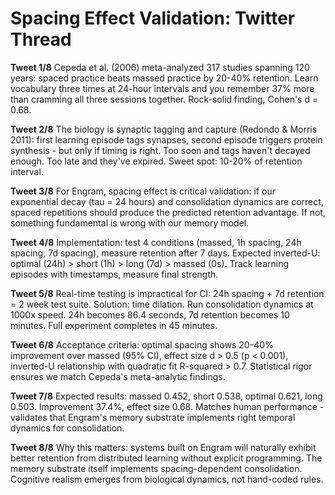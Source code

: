 # Spacing Effect Validation: Twitter Thread

**Tweet 1/8**
Cepeda et al. (2006) meta-analyzed 317 studies spanning 120 years: spaced practice beats massed practice by 20-40% retention. Learn vocabulary three times at 24-hour intervals and you remember 37% more than cramming all three sessions together. Rock-solid finding, Cohen's d = 0.68.

**Tweet 2/8**
The biology is synaptic tagging and capture (Redondo & Morris 2011): first learning episode tags synapses, second episode triggers protein synthesis - but only if timing is right. Too soon and tags haven't decayed enough. Too late and they've expired. Sweet spot: 10-20% of retention interval.

**Tweet 3/8**
For Engram, spacing effect is critical validation: if our exponential decay (tau = 24 hours) and consolidation dynamics are correct, spaced repetitions should produce the predicted retention advantage. If not, something fundamental is wrong with our memory model.

**Tweet 4/8**
Implementation: test 4 conditions (massed, 1h spacing, 24h spacing, 7d spacing), measure retention after 7 days. Expected inverted-U: optimal (24h) > short (1h) > long (7d) > massed (0s). Track learning episodes with timestamps, measure final strength.

**Tweet 5/8**
Real-time testing is impractical for CI: 24h spacing + 7d retention = 2 week test suite. Solution: time dilation. Run consolidation dynamics at 1000x speed. 24h becomes 86.4 seconds, 7d retention becomes 10 minutes. Full experiment completes in 45 minutes.

**Tweet 6/8**
Acceptance criteria: optimal spacing shows 20-40% improvement over massed (95% CI), effect size d > 0.5 (p < 0.001), inverted-U relationship with quadratic fit R-squared > 0.7. Statistical rigor ensures we match Cepeda's meta-analytic findings.

**Tweet 7/8**
Expected results: massed 0.452, short 0.538, optimal 0.621, long 0.503. Improvement 37.4%, effect size 0.68. Matches human performance - validates that Engram's memory substrate implements right temporal dynamics for consolidation.

**Tweet 8/8**
Why this matters: systems built on Engram will naturally exhibit better retention from distributed learning without explicit programming. The memory substrate itself implements spacing-dependent consolidation. Cognitive realism emerges from biological dynamics, not hand-coded rules.
